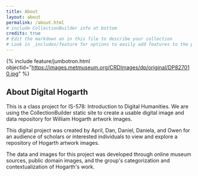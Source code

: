 ```yaml
---
title: About
layout: about
permalink: /about.html
# include CollectionBuilder info at bottom
credits: true
# Edit the markdown on in this file to describe your collection
# Look in _includes/feature for options to easily add features to the page
---
```


{% include feature/jumbotron.html objectid="https://images.metmuseum.org/CRDImages/dp/original/DP827010.jpg" %}

## About Digital Hogarth

This is a class project for IS-578: Introduction to Digital Humanities. We are using the CollectionBuilder static site to create a usable digital image and data repository for William Hogarth artwork images. 

This digital project was created by April, Dan, Daniel, Daniela, and Owen for an audience of scholars or interested individuals to view and explore a repository of Hogarth artwork images.

The data and images for this project was developed through online museum sources, public domain images, and the group's categorization and contextualization of Hogarth's work.

